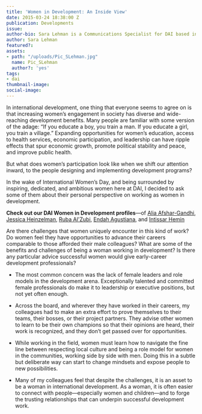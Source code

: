 ```yaml
---
title: 'Women in Development: An Inside View'
date: 2015-03-24 18:38:00 Z
publication: Developments
issue: 
author-bio: Sara Lehman is a Communications Specialist for DAI based in Bangkok.
author: Sara Lehman
featured?: 
assets:
- path: "/uploads/Pic_SLehman.jpg"
  name: Pic_SLehman
  author?: 'yes'
tags:
- dai
thumbnail-image:
social-image:
---
```


In international development, one thing that everyone seems to agree on is that increasing women’s engagement in society has diverse and wide-reaching development benefits. Many people are familiar with some version of the adage: “If you educate a boy, you train a man. If you educate a girl, you train a village.” Expanding opportunities for women’s education, access to health services, economic participation, and leadership can have ripple effects that spur economic growth, promote political stability and peace, and improve public health.



But what does women’s participation look like when we shift our attention inward, to the people designing and implementing development programs? 

In the wake of International Women’s Day, and being surrounded by inspiring, dedicated, and ambitious women here at DAI, I decided to ask some of them about their personal perspective on working as women in development.

<aside><p><strong>Check out our DAI Women in Development profiles</strong>—of <a href="/articles/alia/">Alia Afshar-Gandhi</a>, <a href="/articles/jessica-heinzelman/">Jessica Heinzelman</a>, <a href="/articles/women-in-development-ruba-alzubi/">Ruba Al'Zubi</a>, <a href="/articles/women-in-development-dr-endah-agustiana/">Endah Agustiana</a>, and <a href="/articles/women-in-development-intissar-hemim/">Intissar Hemin</a></p>
</aside>

Are there challenges that women uniquely encounter in this kind of work? Do women feel they have opportunities to advance their careers comparable to those afforded their male colleagues? What are some of the benefits and challenges of being a woman working in development? Is there any particular advice successful women would give early-career development professionals?

* The most common concern was the lack of female leaders and role models in the development arena. Exceptionally talented and committed female professionals do make it to leadership or executive positions, but not yet often enough. 

* Across the board, and wherever they have worked in their careers, my colleagues had to make an extra effort to prove themselves to their teams, their bosses, or their project partners. They advise other women to learn to be their own champions so that their opinions are heard, their work is recognized, and they don’t get passed over for opportunities.

* While working in the field, women must learn how to navigate the fine line between respecting local culture and being a role model for women in the communities, working side by side with men. Doing this in a subtle but deliberate way can start to change mindsets and expose people to new possibilities.

* Many of my colleagues feel that despite the challenges, it is an asset to be a woman in international development. As a woman, it is often easier to connect with people—especially women and children—and to forge the trusting relationships that can underpin successful development work.
